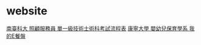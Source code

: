 # website

[南臺科大 照顧服務員 單一級技術士術科考試流程表](https://snake0818.github.io/website/invigilate)
[康寧大學 嬰幼兒保育學系 我的E餐盤](https://snake0818.github.io/website/E-Plate)
